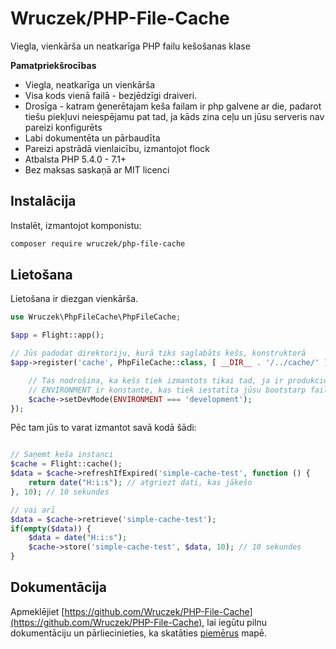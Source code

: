 # Wruczek/PHP-File-Cache

Viegla, vienkārša un neatkarīga PHP failu kešošanas klase

**Pamatpriekšrocības**
- Viegla, neatkarīga un vienkārša
- Visa kods vienā failā - bezjēdzīgi draiveri.
- Drosīga - katram ģenerētajam keša failam ir php galvene ar die, padarot tiešu piekļuvi neiespējamu pat tad, ja kāds zina ceļu un jūsu serveris nav pareizi konfigurēts
- Labi dokumentēta un pārbaudīta
- Pareizi apstrādā vienlaicību, izmantojot flock
- Atbalsta PHP 5.4.0 - 7.1+
- Bez maksas saskaņā ar MIT licenci

## Instalācija

Instalēt, izmantojot komponistu:

```bash
composer require wruczek/php-file-cache
```

## Lietošana

Lietošana ir diezgan vienkārša.

```php
use Wruczek\PhpFileCache\PhpFileCache;

$app = Flight::app();

// Jūs padodat direktoriju, kurā tiks saglabāts kešs, konstruktorā
$app->register('cache', PhpFileCache::class, [ __DIR__ . '/../cache/' ], function(PhpFileCache $cache) {

	// Tas nodrošina, ka kešs tiek izmantots tikai tad, ja ir produkciona režīms
	// ENVIRONMENT ir konstante, kas tiek iestatīta jūsu bootstarp failā vai citur jūsu lietotnē
	$cache->setDevMode(ENVIRONMENT === 'development');
});
```

Pēc tam jūs to varat izmantot savā kodā šādi:

```php

// Saņemt keša instanci
$cache = Flight::cache();
$data = $cache->refreshIfExpired('simple-cache-test', function () {
    return date("H:i:s"); // atgriezt dati, kas jākešo
}, 10); // 10 sekundes

// vai arī
$data = $cache->retrieve('simple-cache-test');
if(empty($data)) {
	$data = date("H:i:s");
	$cache->store('simple-cache-test', $data, 10); // 10 sekundes
}
```

## Dokumentācija

Apmeklējiet [https://github.com/Wruczek/PHP-File-Cache](https://github.com/Wruczek/PHP-File-Cache), lai iegūtu pilnu dokumentāciju un pārliecinieties, ka skatāties [piemērus](https://github.com/Wruczek/PHP-File-Cache/tree/master/examples) mapē.